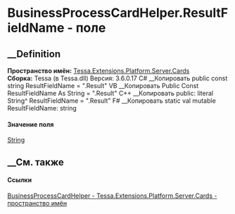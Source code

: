 # BusinessProcessCardHelper.ResultFieldName - поле
##  __Definition
 **Пространство имён:**
[Tessa.Extensions.Platform.Server.Cards](N_Tessa_Extensions_Platform_Server_Cards.htm)  
 **Сборка:** Tessa (в Tessa.dll) Версия: 3.6.0.17
C# __Копировать
     public const string ResultFieldName = ".Result"
VB __Копировать
     Public Const ResultFieldName As String = ".Result"
C++ __Копировать
     public:
    literal String^ ResultFieldName = ".Result"
F# __Копировать
     static val mutable ResultFieldName: string
#### Значение поля
[String](https://learn.microsoft.com/dotnet/api/system.string)
##  __См. также
#### Ссылки
[BusinessProcessCardHelper -
](T_Tessa_Extensions_Platform_Server_Cards_BusinessProcessCardHelper.htm)
[Tessa.Extensions.Platform.Server.Cards - пространство
имён](N_Tessa_Extensions_Platform_Server_Cards.htm)
